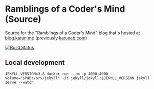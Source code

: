 # Ramblings of a Coder's Mind (Source)

Source for the "Ramblings of a Coder's Mind" blog that's hosted at [blog.karun.me](https://blog.karun.me) (previously [karunab.com](https://karunab.com))

[![Build Status](https://travis-ci.org/javatarz/roacm.svg?branch=master)](https://travis-ci.org/javatarz/roacm)

## Local development

`JEKYLL_VERSION=3.8 docker run --rm -p 4000:4000 --volume="$PWD:/srv/jekyll" -it jekyll/jekyll:$JEKYLL_VERSION jekyll serve --watch`
